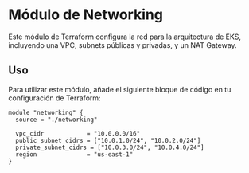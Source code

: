 # Módulo de Networking

Este módulo de Terraform configura la red para la arquitectura de EKS, incluyendo una VPC, subnets públicas y privadas, y un NAT Gateway.

## Uso

Para utilizar este módulo, añade el siguiente bloque de código en tu configuración de Terraform:

```hcl
module "networking" {
  source = "./networking"

  vpc_cidr            = "10.0.0.0/16"
  public_subnet_cidrs = ["10.0.1.0/24", "10.0.2.0/24"]
  private_subnet_cidrs = ["10.0.3.0/24", "10.0.4.0/24"]
  region              = "us-east-1"
}
